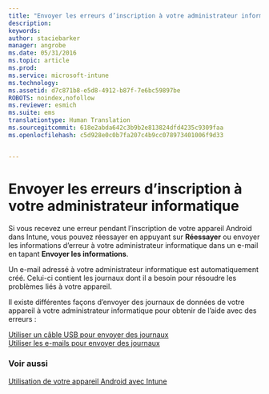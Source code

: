 ```yaml
---
title: "Envoyer les erreurs d’inscription à votre administrateur informatique | Microsoft Intune"
description: 
keywords: 
author: staciebarker
manager: angrobe
ms.date: 05/31/2016
ms.topic: article
ms.prod: 
ms.service: microsoft-intune
ms.technology: 
ms.assetid: d7c871b8-e5d8-4912-b87f-7e6bc59897be
ROBOTS: noindex,nofollow
ms.reviewer: esmich
ms.suite: ems
translationtype: Human Translation
ms.sourcegitcommit: 618e2abda642c3b9b2e813824dfd4235c9309faa
ms.openlocfilehash: c5d928e0c0b7fa207c4b9cc078973401006f9d33


---
```



# Envoyer les erreurs d’inscription à votre administrateur informatique

Si vous recevez une erreur pendant l’inscription de votre appareil Android dans Intune, vous pouvez réessayer en appuyant sur **Réessayer** ou envoyer les informations d’erreur à votre administrateur informatique dans un e-mail en tapant **Envoyer les informations**.

Un e-mail adressé à votre administrateur informatique est automatiquement créé. Celui-ci contient les journaux dont il a besoin pour résoudre les problèmes liés à votre appareil.

Il existe différentes façons d’envoyer des journaux de données de votre appareil à votre administrateur informatique pour obtenir de l’aide avec des erreurs :

[Utiliser un câble USB pour envoyer des journaux](send-diagnostic-data-logs-to-your-it-administrator-using-a-usb-cable-android.md)</br>
[Utiliser les e-mails pour envoyer des journaux](send-diagnostic-data-logs-to-your-it-administrator-using-email-android.md)

### Voir aussi
[Utilisation de votre appareil Android avec Intune](using-your-android-device-with-intune.md)



<!--HONumber=Jul16_HO4-->


